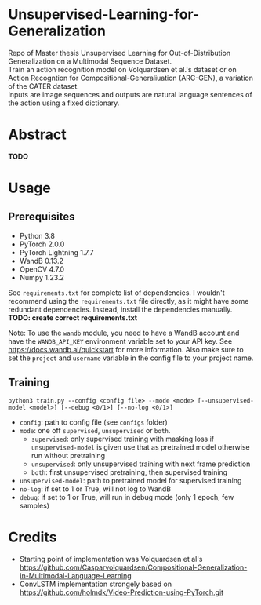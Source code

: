 # Unsupervised-Learning-for-Generalization
Repo of Master thesis Unsupervised Learning for Out-of-Distribution Generalization on a Multimodal Sequence Dataset.  
Train an action recognition model on Volquardsen et al.'s dataset or on Action Recogntion for Compositional-Generaliuation (ARC-GEN), a variation of the CATER dataset.  
Inputs are image sequences and outputs are natural language sentences of the action using a fixed dictionary.

# Abstract
**TODO**

# Usage
## Prerequisites
- Python 3.8
- PyTorch 2.0.0
- PyTorch Lightning 1.7.7
- WandB 0.13.2
- OpenCV 4.7.0
- Numpy 1.23.2

See ``requirements.txt`` for complete list of dependencies.
I wouldn't recommend using the ``requirements.txt`` file directly, as it might have some redundant dependencies. Instead, install the dependencies manually.
**TODO: create correct requirements.txt**

Note: To use the ``wandb`` module, you need to have a WandB account and have the ``WANDB_API_KEY`` environment variable set to your API key. See https://docs.wandb.ai/quickstart for more information. Also make sure to set the ``project`` and ``username`` variable in the config file to your project name.

## Training
``python3 train.py --config <config file> --mode <mode> [--unsupervised-model <model>] [--debug <0/1>] [--no-log <0/1>]``  
- ``config``: path to config file (see ``configs`` folder)
- ``mode``: one off ``supervised``, ``unsupervised`` or ``both``.
    - ``supervised``: only supervised training with masking loss if ``unsupervised-model`` is given use that as pretrained model otherwise run without pretraining
    - ``unsupervised``: only unsupervised training with next frame prediction
    - ``both``: first unsupervised pretraining, then supervised training
- ``unsupervised-model``: path to pretrained model for supervised training
- ``no-log``: if set to 1 or True, will not log to WandB
- ``debug``: if set to 1 or True, will run in debug mode (only 1 epoch, few samples)

# Credits
- Starting point of implementation was Volquardsen et al's https://github.com/Casparvolquardsen/Compositional-Generalization-in-Multimodal-Language-Learning 
- ConvLSTM implementation strongely based on https://github.com/holmdk/Video-Prediction-using-PyTorch.git
